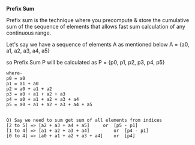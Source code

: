 **Prefix Sum**

Prefix sum is the technique where you precompute & store the cumulative sum of the sequence of elements that allows fast sum calculation of any continuous range.

Let's say we have a sequence of elements A as mentioned below
A = {a0, a1, a2, a3, a4, a5}

so Prefix Sum P will be calculated as
P = {p0, p1, p2, p3, p4, p5}

``` 
where-
p0 = a0
p1 = a1 + a0
p2 = a0 + a1 + a2
p3 = a0 + a1 + a2 + a3 
p4 = a0 + a1 + a2 + a3 + a4
p5 = a0 + a1 + a2 + a3 + a4 + a5


Q) Say we need to sum get sum of all elements from indices 
[2 to 5] => [a2 + a3 + a4 + a5]		or	[p5 - p1] 
[1 to 4] => [a1 + a2 + a3 + a4] 	   	or	[p4 - p1]
[0 to 4] => [a0 + a1 + a2 + a3 + a4] 	or 	[p4]
```
